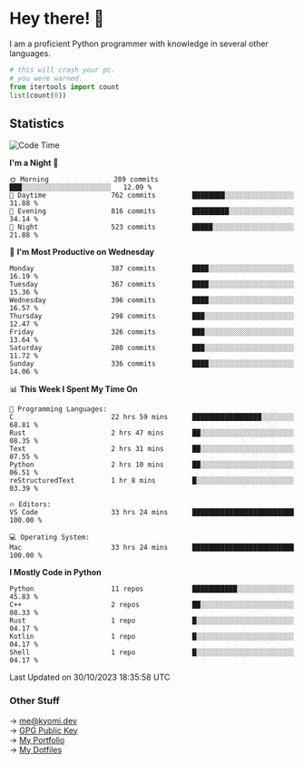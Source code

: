 # Hey there! 👋

I am a proficient Python programmer with knowledge in several other languages.

```py
# this will crash your pc.
# you were warned.
from itertools import count
list(count(0))
```

## Statistics
<!--START_SECTION:waka-->
![Code Time](http://img.shields.io/badge/Code%20Time-543%20hrs%201%20min-blue)

**I'm a Night 🦉** 

```text
🌞 Morning                289 commits         ███░░░░░░░░░░░░░░░░░░░░░░   12.09 % 
🌆 Daytime                762 commits         ████████░░░░░░░░░░░░░░░░░   31.88 % 
🌃 Evening                816 commits         █████████░░░░░░░░░░░░░░░░   34.14 % 
🌙 Night                  523 commits         █████░░░░░░░░░░░░░░░░░░░░   21.88 % 
```
📅 **I'm Most Productive on Wednesday** 

```text
Monday                   387 commits         ████░░░░░░░░░░░░░░░░░░░░░   16.19 % 
Tuesday                  367 commits         ████░░░░░░░░░░░░░░░░░░░░░   15.36 % 
Wednesday                396 commits         ████░░░░░░░░░░░░░░░░░░░░░   16.57 % 
Thursday                 298 commits         ███░░░░░░░░░░░░░░░░░░░░░░   12.47 % 
Friday                   326 commits         ███░░░░░░░░░░░░░░░░░░░░░░   13.64 % 
Saturday                 280 commits         ███░░░░░░░░░░░░░░░░░░░░░░   11.72 % 
Sunday                   336 commits         ████░░░░░░░░░░░░░░░░░░░░░   14.06 % 
```


📊 **This Week I Spent My Time On** 

```text
💬 Programming Languages: 
C                        22 hrs 59 mins      █████████████████░░░░░░░░   68.81 % 
Rust                     2 hrs 47 mins       ██░░░░░░░░░░░░░░░░░░░░░░░   08.35 % 
Text                     2 hrs 31 mins       ██░░░░░░░░░░░░░░░░░░░░░░░   07.55 % 
Python                   2 hrs 10 mins       ██░░░░░░░░░░░░░░░░░░░░░░░   06.51 % 
reStructuredText         1 hr 8 mins         █░░░░░░░░░░░░░░░░░░░░░░░░   03.39 % 

🔥 Editors: 
VS Code                  33 hrs 24 mins      █████████████████████████   100.00 % 

💻 Operating System: 
Mac                      33 hrs 24 mins      █████████████████████████   100.00 % 
```

**I Mostly Code in Python** 

```text
Python                   11 repos            ███████████░░░░░░░░░░░░░░   45.83 % 
C++                      2 repos             ██░░░░░░░░░░░░░░░░░░░░░░░   08.33 % 
Rust                     1 repo              █░░░░░░░░░░░░░░░░░░░░░░░░   04.17 % 
Kotlin                   1 repo              █░░░░░░░░░░░░░░░░░░░░░░░░   04.17 % 
Shell                    1 repo              █░░░░░░░░░░░░░░░░░░░░░░░░   04.17 % 
```




 Last Updated on 30/10/2023 18:35:58 UTC
<!--END_SECTION:waka-->

### Other Stuff

→ [me@kyomi.dev](mailto:me@kyomi.dev)\
→ [GPG Public Key](https://github.com/bitterteriyaki.gpg)\
→ [My Portfolio](https://kyomi.dev)\
→ [My Dotfiles](https://github.com/bitterteriyaki/dotfiles)
